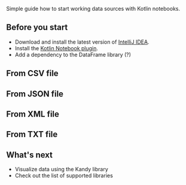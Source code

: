 [//]: # (title: Retrieve data from files)

Simple guide how to start working data sources with Kotlin notebooks.

## Before you start

* Download and install the latest version of [IntelliJ IDEA](https://www.jetbrains.com/idea/download/index.html).
* Install the [Kotlin Notebook plugin](https://plugins.jetbrains.com/plugin/16340-kotlin-notebook).
* Add a dependency to the DataFrame library (?)

## From CSV file

## From JSON file

## From XML file

## From TXT file

## What's next

* Visualize data using the Kandy library
* Check out the list of supported libraries
